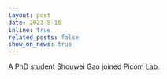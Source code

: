 ```yaml
---
layout: post
date: 2023-8-16
inline: true
related_posts: false
show_on_news: true
---
```


A PhD student Shouwei Gao joined Picom Lab.
